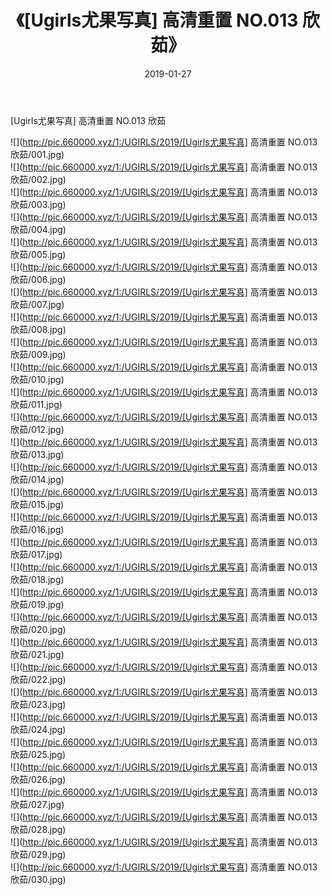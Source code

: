 ﻿---
layout: post
title:  《[Ugirls尤果写真] 高清重置 NO.013 欣茹》
date:   2019-01-27
img: http://pic.660000.xyz/1:/UGIRLS/2019/[Ugirls尤果写真] 高清重置 NO.013 欣茹/000.jpg
categories: [美女, 清纯, 唯美]
---

[Ugirls尤果写真] 高清重置 NO.013 欣茹

 ![](http://pic.660000.xyz/1:/UGIRLS/2019/[Ugirls尤果写真] 高清重置 NO.013 欣茹/001.jpg) <br>![](http://pic.660000.xyz/1:/UGIRLS/2019/[Ugirls尤果写真] 高清重置 NO.013 欣茹/002.jpg) <br>![](http://pic.660000.xyz/1:/UGIRLS/2019/[Ugirls尤果写真] 高清重置 NO.013 欣茹/003.jpg) <br>![](http://pic.660000.xyz/1:/UGIRLS/2019/[Ugirls尤果写真] 高清重置 NO.013 欣茹/004.jpg) <br>![](http://pic.660000.xyz/1:/UGIRLS/2019/[Ugirls尤果写真] 高清重置 NO.013 欣茹/005.jpg) <br>![](http://pic.660000.xyz/1:/UGIRLS/2019/[Ugirls尤果写真] 高清重置 NO.013 欣茹/006.jpg) <br>![](http://pic.660000.xyz/1:/UGIRLS/2019/[Ugirls尤果写真] 高清重置 NO.013 欣茹/007.jpg) <br>![](http://pic.660000.xyz/1:/UGIRLS/2019/[Ugirls尤果写真] 高清重置 NO.013 欣茹/008.jpg) <br>![](http://pic.660000.xyz/1:/UGIRLS/2019/[Ugirls尤果写真] 高清重置 NO.013 欣茹/009.jpg) <br>![](http://pic.660000.xyz/1:/UGIRLS/2019/[Ugirls尤果写真] 高清重置 NO.013 欣茹/010.jpg) <br>![](http://pic.660000.xyz/1:/UGIRLS/2019/[Ugirls尤果写真] 高清重置 NO.013 欣茹/011.jpg) <br>![](http://pic.660000.xyz/1:/UGIRLS/2019/[Ugirls尤果写真] 高清重置 NO.013 欣茹/012.jpg) <br>![](http://pic.660000.xyz/1:/UGIRLS/2019/[Ugirls尤果写真] 高清重置 NO.013 欣茹/013.jpg) <br>![](http://pic.660000.xyz/1:/UGIRLS/2019/[Ugirls尤果写真] 高清重置 NO.013 欣茹/014.jpg) <br>![](http://pic.660000.xyz/1:/UGIRLS/2019/[Ugirls尤果写真] 高清重置 NO.013 欣茹/015.jpg) <br>![](http://pic.660000.xyz/1:/UGIRLS/2019/[Ugirls尤果写真] 高清重置 NO.013 欣茹/016.jpg) <br>![](http://pic.660000.xyz/1:/UGIRLS/2019/[Ugirls尤果写真] 高清重置 NO.013 欣茹/017.jpg) <br>![](http://pic.660000.xyz/1:/UGIRLS/2019/[Ugirls尤果写真] 高清重置 NO.013 欣茹/018.jpg) <br>![](http://pic.660000.xyz/1:/UGIRLS/2019/[Ugirls尤果写真] 高清重置 NO.013 欣茹/019.jpg) <br>![](http://pic.660000.xyz/1:/UGIRLS/2019/[Ugirls尤果写真] 高清重置 NO.013 欣茹/020.jpg) <br>![](http://pic.660000.xyz/1:/UGIRLS/2019/[Ugirls尤果写真] 高清重置 NO.013 欣茹/021.jpg) <br>![](http://pic.660000.xyz/1:/UGIRLS/2019/[Ugirls尤果写真] 高清重置 NO.013 欣茹/022.jpg) <br>![](http://pic.660000.xyz/1:/UGIRLS/2019/[Ugirls尤果写真] 高清重置 NO.013 欣茹/023.jpg) <br>![](http://pic.660000.xyz/1:/UGIRLS/2019/[Ugirls尤果写真] 高清重置 NO.013 欣茹/024.jpg) <br>![](http://pic.660000.xyz/1:/UGIRLS/2019/[Ugirls尤果写真] 高清重置 NO.013 欣茹/025.jpg) <br>![](http://pic.660000.xyz/1:/UGIRLS/2019/[Ugirls尤果写真] 高清重置 NO.013 欣茹/026.jpg) <br>![](http://pic.660000.xyz/1:/UGIRLS/2019/[Ugirls尤果写真] 高清重置 NO.013 欣茹/027.jpg) <br>![](http://pic.660000.xyz/1:/UGIRLS/2019/[Ugirls尤果写真] 高清重置 NO.013 欣茹/028.jpg) <br>![](http://pic.660000.xyz/1:/UGIRLS/2019/[Ugirls尤果写真] 高清重置 NO.013 欣茹/029.jpg) <br>![](http://pic.660000.xyz/1:/UGIRLS/2019/[Ugirls尤果写真] 高清重置 NO.013 欣茹/030.jpg) <br>